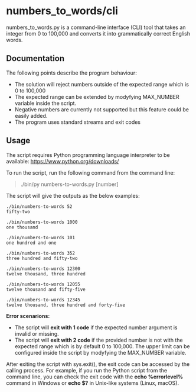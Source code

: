 # numbers_to_words/cli

numbers_to_words.py is a command-line interface (CLI) tool that takes an integer from 0 to 100,000 and converts it into grammatically correct English words. 

## Documentation

The following points describe the program behaviour:

* The solution will reject numbers outside of the expected range which is 0 to 100,000
* The expected range can be extended by modyfying MAX_NUMBER variable inside the script.
* Negative numbers are currently not supported but this feature could be easily added.
* The program uses standard streams and exit codes

## Usage

The script requires Python programming language interpreter to be available:
https://www.python.org/downloads/

To run the script, run the following command from the command line:

> ./bin/py numbers-to-words.py [number]

The script will give the outputs as the below examples:
~~~
./bin/numbers-to-words 52
fifty-two

./bin/numbers-to-words 1000
one thousand

./bin/numbers-to-words 101
one hundred and one

./bin/numbers-to-words 352
three hundred and fifty-two

./bin/numbers-to-words 12300
twelve thousand, three hundred

./bin/numbers-to-words 12055
twelve thousand and fifty-five

./bin/numbers-to-words 12345
twelve thousand, three hundred and forty-five
~~~
**Error scenarions:**

* The script will **exit with 1 code** if the expected number argument is invalid or missing.
* The script will **exit with 2 code** if the provided number is not with the expected range which is by default 0 to 100,000. The upper limit can be configured inside the script by modyfying the MAX_NUMBER variable.

After exiting the script with sys.exit(), the exit code can be accessed by the calling process. 
For example, if you run the Python script from the command line, you can check the exit code with the **echo %errorlevel%** command in Windows or **echo $?** in Unix-like systems (Linux, macOS).

